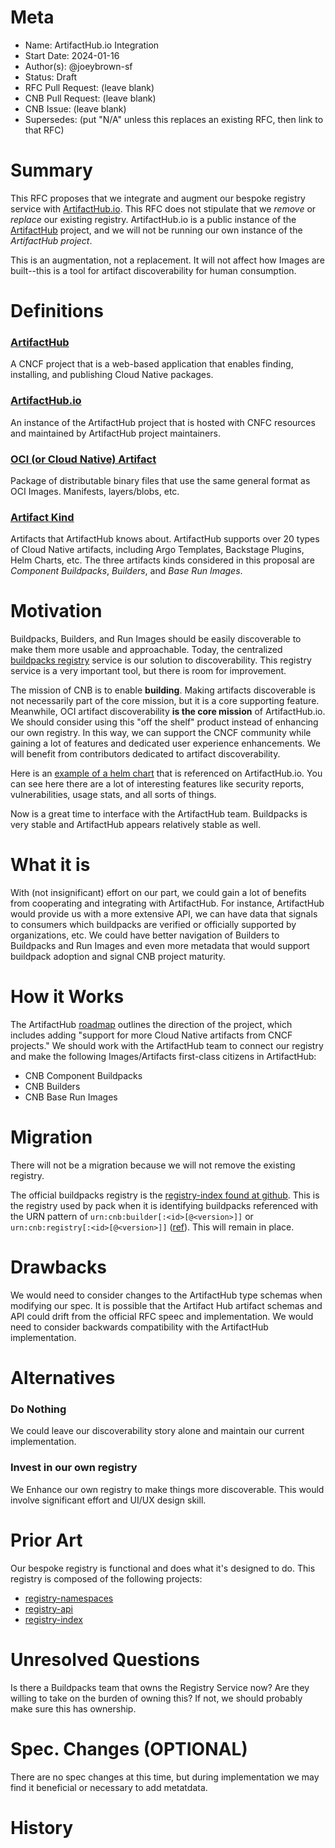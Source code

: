 # Meta

[meta]: #meta

- Name: ArtifactHub.io Integration
- Start Date: 2024-01-16
- Author(s): @joeybrown-sf
- Status: Draft <!-- Acceptable values: Draft, Approved, On Hold, Superseded -->
- RFC Pull Request: (leave blank)
- CNB Pull Request: (leave blank)
- CNB Issue: (leave blank)
- Supersedes: (put "N/A" unless this replaces an existing RFC, then link to that RFC)

# Summary

[summary]: #summary

This RFC proposes that we integrate and augment our bespoke registry service
with [ArtifactHub.io](https://artifacthub.io/). This RFC does not stipulate that we _remove_ or _replace_ our existing
registry. ArtifactHub.io is a public instance of the [ArtifactHub](https://github.com/artifacthub/hub) project, and we
will not be running our own instance of the _ArtifactHub project_.

This is an augmentation, not a replacement. It will not affect how Images are built--this is a tool for artifact
discoverability for human consumption.

# Definitions

[definitions]: #definitions

### [ArtifactHub](https://github.com/artifacthub/hub)

A CNCF project that is a web-based application that enables finding, installing, and publishing Cloud Native packages.

### [ArtifactHub.io](https://artifacthub.io/)

An instance of the ArtifactHub project that is hosted with CNFC resources and maintained by ArtifactHub project
maintainers.

### [OCI (or Cloud Native) Artifact](https://opencontainers.org/posts/blog/2024-03-13-image-and-distribution-1-1/#artifacts)

Package of distributable binary files that use the same general format as OCI Images. Manifests, layers/blobs, etc.

### [Artifact Kind](https://github.com/artifacthub/hub/blob/5a5a556006014c1d6d795f8a103d6f0de2b298e6/internal/hub/repo.go#L46)

Artifacts that ArtifactHub knows about. ArtifactHub supports over 20 types of Cloud Native artifacts, including Argo
Templates, Backstage Plugins, Helm Charts, etc. The three artifacts kinds considered in this proposal are _Component
Buildpacks_, _Builders_, and _Base Run Images_.

# Motivation

[motivation]: #motivation

Buildpacks, Builders, and Run Images should be easily discoverable to make them more usable and approachable. Today, the
centralized [buildpacks registry](https://registry.buildpacks.io/) service is our solution to discoverability. This
registry service is a very important tool, but there is room for improvement.

The mission of CNB is to enable **building**. Making artifacts discoverable is not necessarily part of the core mission,
but it is a core supporting feature. Meanwhile, OCI artifact discoverability **is the core mission** of ArtifactHub.io.
We should consider using this "off the shelf" product instead of enhancing our own registry. In this way, we can support
the CNCF community while gaining a lot of features and dedicated user experience enhancements. We will benefit from
contributors dedicated to artifact discoverability.

Here is an [example of a helm chart](https://artifacthub.io/packages/helm/prometheus-community/prometheus) that is
referenced on ArtifactHub.io. You can see here there are a lot of interesting features like security reports,
vulnerabilities, usage stats, and all sorts of things.

Now is a great time to interface with the ArtifactHub team. Buildpacks is very stable and ArtifactHub appears relatively
stable as well.

# What it is

With (not insignificant) effort on our part, we could gain a lot of benefits from cooperating and integrating with
ArtifactHub. For instance, ArtifactHub would provide us with a more extensive API, we can have data that signals to
consumers which buildpacks are verified or officially supported by organizations, etc. We could have better navigation
of Builders to Buildpacks and Run Images and even more metadata that would support buildpack adoption and signal CNB
project maturity.

# How it Works

The ArtifactHub [roadmap](https://github.com/artifacthub/hub/blob/master/ROADMAP.md) outlines the direction of the
project, which includes adding "support for more Cloud
Native artifacts from CNCF projects." We should work with the ArtifactHub team to connect our registry and
make the following Images/Artifacts first-class citizens in ArtifactHub:

- CNB Component Buildpacks
- CNB Builders
- CNB Base Run Images

# Migration

[migration]: #migration

There will not be a migration because we will not remove the existing registry.

The official buildpacks registry is the [registry-index found at github](https://github.com/buildpacks/registry-index).
This is the registry used by pack when it is identifying buildpacks referenced with the URN pattern of
`urn:cnb:builder[:<id>[@<version>]]` or
`urn:cnb:registry[:<id>[@<version>]]` ([ref](https://buildpacks.io/docs/for-app-developers/how-to/build-inputs/specify-buildpacks/)).
This will remain in place.

# Drawbacks

[drawbacks]: #drawbacks

We would need to consider changes to the ArtifactHub type schemas when modifying our spec. It is possible that the
Artifact Hub artifact schemas and API could drift from the official RFC speec and implementation. We would need to
consider backwards compatibility with the ArtifactHub implementation.

# Alternatives

[alternatives]: #alternatives

### Do Nothing

We could leave our discoverability story alone and maintain our current implementation.

### Invest in our own registry

We Enhance our own registry to make things more discoverable. This would involve significant effort and UI/UX design
skill.

# Prior Art

[prior-art]: #prior-art

Our bespoke registry is functional and does what it's designed to do. This registry is composed of the following
projects:

- [registry-namespaces](https://github.com/buildpacks/registry-namespaces)
- [registry-api](https://github.com/buildpacks/registry-api)
- [registry-index](https://github.com/buildpacks/registry-index)

# Unresolved Questions

[unresolved-questions]: #unresolved-questions

Is there a Buildpacks team that owns the Registry Service now? Are they willing to take on the burden of owning this? If
not, we should probably make sure this has ownership.

# Spec. Changes (OPTIONAL)

[spec-changes]: #spec-changes
There are no spec changes at this time, but during implementation we may find it beneficial or necessary to add
metatdata.

# History

[history]: #history

<!--
## Amended
### Meta
[meta-1]: #meta-1
- Name: (fill in the amendment name: Variable Rename)
- Start Date: (fill in today's date: YYYY-MM-DD)
- Author(s): (Github usernames)
- Amendment Pull Request: (leave blank)

### Summary

A brief description of the changes.

### Motivation

Why was this amendment necessary?
--->